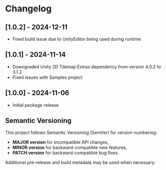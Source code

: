 # Changelog

## [1.0.2] - 2024-12-11

- Fixed build issue due to UnityEditor being used during runtime

## [1.0.1] - 2024-11-14

- Downgraded Unity 2D Tilemap Extras dependency from version 4.0.2 to 3.1.2
- Fixed issues with Samples project

## [1.0.0] - 2024-11-06

- Initial package release

## Semantic Versioning

This project follows Semantic Versioning (SemVer) for version numbering:

- **MAJOR version** for incompatible API changes,
- **MINOR version** for backward-compatible new features,
- **PATCH version** for backward-compatible bug fixes.

Additional pre-release and build metadata may be used when necessary.
